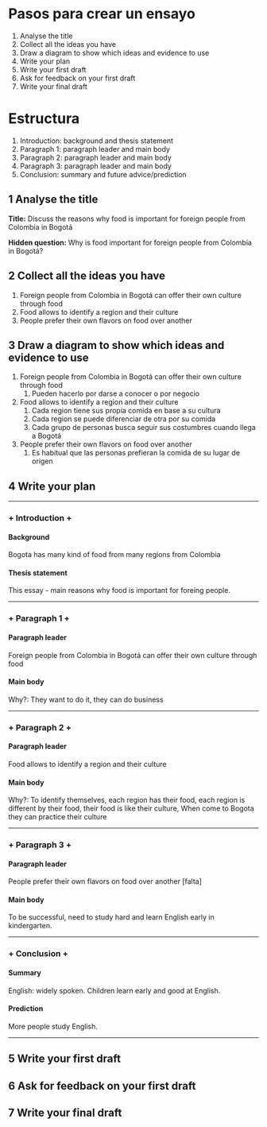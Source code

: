 # Pasos para crear un ensayo

1. Analyse the title
2. Collect all the ideas you have
3. Draw a diagram to show which ideas and evidence to use
4. Write your plan
5. Write your first draft
6. Ask for feedback on your first draft
7. Write your final draft

# Estructura

1. Introduction: background and thesis statement
2. Paragraph 1: paragraph leader and main body
3. Paragraph 2: paragraph leader and main body
4. Paragraph 3: paragraph leader and main body
5. Conclusion: summary and future advice/prediction

## 1 Analyse the title

**Title:** Discuss the reasons why food is important for foreign people from Colombia in Bogotá

**Hidden question:** Why is food important for foreign people from Colombia in Bogotá?

## 2 Collect all the ideas you have

1. Foreign people from Colombia in Bogotá can offer their own culture through food
2. Food allows to identify a region and their culture
3. People prefer their own flavors on food over another

## 3 Draw a diagram to show which ideas and evidence to use

1. Foreign people from Colombia in Bogotá can offer their own culture through food
   1. Pueden hacerlo por darse a conocer o por negocio
2. Food allows to identify a region and their culture
   1. Cada region tiene sus propia comida en base a su cultura
   2. Cada region se puede diferenciar de otra por su comida
   3. Cada grupo de personas busca seguir sus costumbres cuando llega a Bogotá
3. People prefer their own flavors on food over another
   1. Es habitual que las personas prefieran la comida de su lugar de origen

## 4 Write your plan

***

### + Introduction +

#### Background

Bogota has many kind of food from many regions from Colombia

#### Thesis statement

This essay - main reasons why food is important for foreing people.

***

### + Paragraph 1 +

#### Paragraph leader

Foreign people from Colombia in Bogotá can offer their own culture through food

#### Main body

Why?: They want to do it, they can do business

***

### + Paragraph 2 +

#### Paragraph leader

Food allows to identify a region and their culture

#### Main body

Why?: To identify themselves, each region has their food, each region is different by their food, their food is like their culture, When come to Bogota they can practice their culture

***

### + Paragraph 3 +

#### Paragraph leader

People prefer their own flavors on food over another [falta]

#### Main body

To be successful, need to study hard and learn English early in kindergarten.

***

### + Conclusion +

#### Summary

English: widely spoken. Children learn early and good at English.

#### Prediction

More people study English.

***

## 5 Write your first draft

## 6 Ask for feedback on your first draft

## 7 Write your final draft
